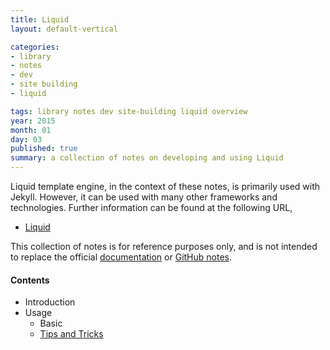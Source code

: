 ```yaml
---
title: Liquid
layout: default-vertical

categories:
- library
- notes
- dev
- site building
- liquid

tags: library notes dev site-building liquid overview
year: 2015
month: 01
day: 03
published: true
summary: a collection of notes on developing and using Liquid
---
```


Liquid template engine, in the context of these notes, is primarily used with Jekyll. However, it can be used with many other frameworks and technologies. Further information can be found at the following URL,

* [Liquid](https://github.com/Shopify/liquid/wiki)

This collection of notes is for reference purposes only, and is not intended to replace the official [documentation](http://docs.shopify.com/themes/liquid-documentation/basics) or [GitHub notes](https://github.com/Shopify/liquid/wiki).

#### Contents
* Introduction
* Usage
  * Basic
  * [Tips and Tricks](/library/notes/liquid-tricks/)
